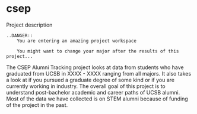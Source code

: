 # csep
Project description

```{eval-rst}
..DANGER::
    You are entering an amazing project workspace
```

```{note}
    You might want to change your major after the results of this project...
```

The CSEP Alumni Tracking project looks at data from students who have graduated from UCSB in XXXX - XXXX ranging from all majors. It also takes a look at if you pursued a graduate degree of some kind or if you are currently working in industry. The overall goal of this project is to understand post-bachelor academic and career paths of UCSB alumni. Most of the data we have collected is on STEM alumni because of funding of the project in the past.

